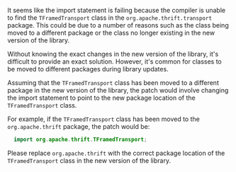It seems like the import statement is failing because the compiler is unable to find the `TFramedTransport` class in the `org.apache.thrift.transport` package. This could be due to a number of reasons such as the class being moved to a different package or the class no longer existing in the new version of the library.

Without knowing the exact changes in the new version of the library, it's difficult to provide an exact solution. However, it's common for classes to be moved to different packages during library updates. 

Assuming that the `TFramedTransport` class has been moved to a different package in the new version of the library, the patch would involve changing the import statement to point to the new package location of the `TFramedTransport` class. 

For example, if the `TFramedTransport` class has been moved to the `org.apache.thrift` package, the patch would be:

```java
  import org.apache.thrift.TFramedTransport;
```

Please replace `org.apache.thrift` with the correct package location of the `TFramedTransport` class in the new version of the library.